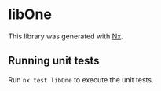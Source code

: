 # libOne

This library was generated with [Nx](https://nx.dev).

## Running unit tests

Run `nx test libOne` to execute the unit tests.

